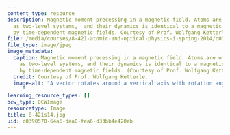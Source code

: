 ```yaml
---
content_type: resource
description: Magnetic moment precessing in a magnetic field. Atoms are often described
  as two-level systems,  and their dynamics is identical to a magnetic moment driven
  by time-dependent magnetic fields. Courtesy of Prof. Wolfgang Ketterle.
file: /media/courses/8-421-atomic-and-optical-physics-i-spring-2014/c039057064a6daa0fea6d33bb4e420eb_8-421s14.jpg
file_type: image/jpeg
image_metadata:
  caption: Magnetic moment precessing in a magnetic field. Atoms are often described
    as two-level systems, and their dynamics is identical to a magnetic moment driven
    by time-dependent magnetic fields. (Courtesy of Prof. Wolfgang Ketterle).
  credit: Courtesy of Prof. Wolfgang Ketterle.
  image-alt: "A vector rotates around a vertical axis with rotation angle of \u03B8\
    ."
learning_resource_types: []
ocw_type: OCWImage
resourcetype: Image
title: 8-421s14.jpg
uid: c0390570-64a6-daa0-fea6-d33bb4e420eb
---
```

